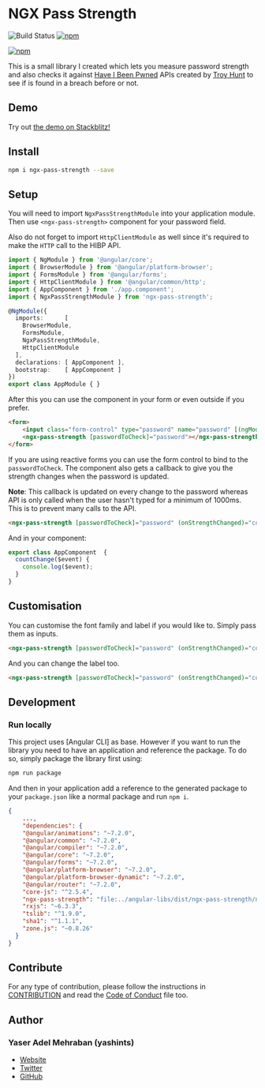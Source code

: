 # NGX Pass Strength

![Build Status](https://travis-ci.com/yashints/ngx-pass-strength.svg?branch=master)
[![npm](https://img.shields.io/npm/l/express.svg?maxAge=2592000)](/LICENSE)

[![npm](https://img.shields.io/badge/stackblitz-online-orange.svg)](https://stackblitz.com/edit/ngx-pass-strength-sample)

This is a small library I created which lets you measure password strength and also checks it against [Have I Been Pwned](https://haveibeenpwned.com/API/v2) APIs created by [Troy Hunt](https://www.troyhunt.com/) to see if is found in a breach before or not.

## Demo
Try out [the demo on Stackblitz!](https://stackblitz.com/edit/ngx-pass-strength-sample)

## Install

```bash
npm i ngx-pass-strength --save
```

## Setup
You will need to import `NgxPassStrengthModule` into your application module. Then use `<ngx-pass-strength>` component for your password field.

Also do not forget to import `HttpClientModule` as well since it's required to make the `HTTP` call to the HIBP API.

```ts
import { NgModule } from '@angular/core';
import { BrowserModule } from '@angular/platform-browser';
import { FormsModule } from '@angular/forms';
import { HttpClientModule } from '@angular/common/http';
import { AppComponent } from './app.component';
import { NgxPassStrengthModule } from 'ngx-pass-strength';

@NgModule({
  imports:      [ 
    BrowserModule, 
    FormsModule,
    NgxPassStrengthModule,
    HttpClientModule
  ],
  declarations: [ AppComponent ],
  bootstrap:    [ AppComponent ]
})
export class AppModule { }
```

After this you can use the component in your form or even outside if you prefer.

```html
<form>
    <input class="form-control" type="password" name="password" [(ngModel)]="password"  minlength="5" maxlength="50" required />
    <ngx-pass-strength [passwordToCheck]="password"></ngx-pass-strength>
</form>
```

If you are using reactive forms you can use the form control to bind to the `passwordToCheck`. The component also gets a callback to give you the strength changes when the password is updated.

**Note**: This callback is updated on every change to the password whereas API is only called when the user hasn't typed for a minimum of 1000ms. This is to prevent many calls to the API.

```html
<ngx-pass-strength [passwordToCheck]="password" (onStrengthChanged)="countChange($event)"></ngx-pass-strength>
```
And in your component:

```ts
export class AppComponent  {
  countChange($event) {
    console.log($event);
  }
}
```

## Customisation

You can customise the font family and label if you would like to. Simply pass them as inputs.

```html
<ngx-pass-strength [passwordToCheck]="password" (onStrengthChanged)="countChange($event)" [fontFamily]="'Open Sans'"></ngx-pass-strength>
```

And you can change the label too.

```html
<ngx-pass-strength [passwordToCheck]="password" (onStrengthChanged)="countChange($event)" [barLabel]="'Strength'"></ngx-pass-strength>
```

## Development

### Run locally

This project uses [Angular CLI] as base. However if you want to run the library you need to have an application and reference the package. To do so, simply package the library first using:

```bash
npm run package
```

And then in your application add a reference to the generated package to your `package.json` like a normal package and run `npm i`.

```json
{
    ...,
    "dependencies": {
    "@angular/animations": "~7.2.0",
    "@angular/common": "~7.2.0",
    "@angular/compiler": "~7.2.0",
    "@angular/core": "~7.2.0",
    "@angular/forms": "~7.2.0",
    "@angular/platform-browser": "~7.2.0",
    "@angular/platform-browser-dynamic": "~7.2.0",
    "@angular/router": "~7.2.0",
    "core-js": "^2.5.4",
    "ngx-pass-strength": "file:../angular-libs/dist/ngx-pass-strength/ngx-pass-strength-0.0.2.tgz",
    "rxjs": "~6.3.3",
    "tslib": "^1.9.0",
    "sha1": "^1.1.1",
    "zone.js": "~0.8.26"
  }
}

```

## Contribute
For any type of contribution, please follow the instructions in [CONTRIBUTION](./Contribution.md) and read the [Code of Conduct](./CC.md) file too.

## Author
### Yaser Adel Mehraban (yashints)
* [Website](https://mehraban.com.au)
* [Twitter](https://twitter.com/yashints)
* [GitHub](https://github.com/yashints)